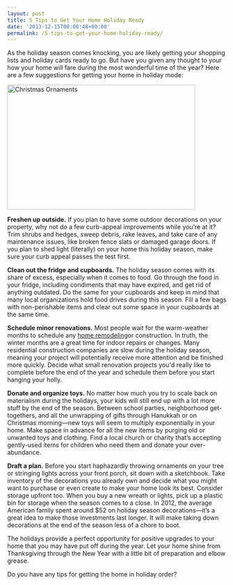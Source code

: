 ```yaml
---
layout: post
title: 5 Tips to Get Your Home Holiday Ready
date: '2013-12-15T08:00:48+00:00'
permalink: /5-tips-to-get-your-home-holiday-ready/
---
```

As the holiday season comes knocking, you are likely getting your shopping lists and holiday cards ready to go. But have you given any thought to your how your home will fare during the most wonderful time of the year? Here are a few suggestions for getting your home in holiday mode:

<img class=" wp-image-1846 alignright" alt="Christmas Ornaments" src="http://www.murraylampert.com/wp-content/uploads/purple_pink_christmas.jpg" width="432" height="287" />

<strong>Freshen up outside.</strong> If you plan to have some outdoor decorations on your property, why not do a few curb-appeal improvements while you’re at it? Trim shrubs and hedges, sweep debris, rake leaves, and take care of any maintenance issues, like broken fence slats or damaged garage doors. If you plan to shed light (literally) on your home this holiday season, make sure your curb appeal passes the test first.

<strong>Clean out the fridge and cupboards.</strong> The holiday season comes with its share of excess, especially when it comes to food. Go through the food in your fridge, including condiments that may have expired, and get rid of anything outdated. Do the same for your cupboards and keep in mind that many local organizations hold food drives during this season. Fill a few bags with non-perishable items and clear out some space in your cupboards at the same time.

<strong>Schedule minor renovations.</strong> Most people wait for the warm-weather months to schedule any <a href="http://www.murraylampert.com/remodel/">home remodeling</a>or construction. In truth, the winter months are a great time for indoor repairs or changes. Many residential construction companies are slow during the holiday season, meaning your project will potentially receive more attention and be finished more quickly. Decide what small renovation projects you'd really like to complete before the end of the year and schedule them before you start hanging your holly.

<strong>Donate and organize toys.</strong> No matter how much you try to scale back on materialism during the holidays, your kids will still end up with a lot more stuff by the end of the season. Between school parties, neighborhood get-togethers, and all the unwrapping of gifts through Hanukkah or on Christmas morning—new toys will seem to multiply exponentially in your home. Make space in advance for all the new items by purging old or unwanted toys and clothing. Find a local church or charity that’s accepting gently-used items for children who need them and donate your over-abundance.

<strong>Draft a plan.</strong> Before you start haphazardly throwing ornaments on your tree or stringing lights across your front porch, sit down with a sketchbook. Take inventory of the decorations you already own and decide what you might want to purchase or even create to make your home look its best. Consider storage upfront too. When you buy a new wreath or lights, pick up a plastic bin for storage when the season comes to a close. In 2012, the average American family spent around $52 on holiday season decorations—it’s a great idea to make those investments last longer. It will make taking down decorations at the end of the season less of a chore to boot.

The holidays provide a perfect opportunity for positive upgrades to your home that you may have put off during the year. Let your home shine from Thanksgiving through the New Year with a little bit of preparation and elbow grease.

Do you have any tips for getting the home in holiday order?
